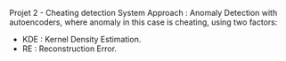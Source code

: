 Projet 2 - Cheating detection System 
Approach : Anomaly Detection with autoencoders, where anomaly in this case is cheating, using two factors: 

  - KDE : Kernel Density Estimation.
  - RE : Reconstruction Error. 
